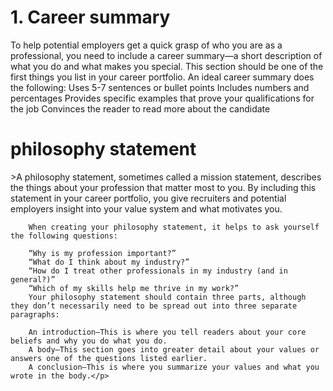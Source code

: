 <!DOCTYPE html>
<html lang="en">
<head>
    <meta charset="UTF-8">
    <meta http-equiv="X-UA-Compatible" content="IE=edge">
    <meta name="viewport" content="width=device-width, initial-scale=1.0">
    <title>Document</title>
</head>
<body>
    
</body>
</html><DOCTYPE html>
<html lang="en">

<head>
    <meta charset="UTF-8">
    <meta http-equiv="X-UA-Compatible" content="IE=edge">
    <meta name="viewport" content="width=device-width, initial-scale=1.0">
    <title>JYOTI KUMARI</title>
</head>
<body>
    <h1>1. Career summary</h1>
    <p>To help potential employers get a quick grasp of who you are as a professional, you need to include a career summary—a short description of what you do and what makes you special. This section should be one of the first things you list in your career portfolio.
       An ideal career summary does the following:
        Uses 5-7 sentences or bullet points
        Includes numbers and percentages
        Provides specific examples that prove your qualifications for the job
        Convinces the reader to read more about the candidate
    </p>
    <h1>philosophy statement</h1>
    <p>>A philosophy statement, sometimes called a mission statement, describes the things about your profession that matter most to you. By including this statement in your career portfolio, you give recruiters and potential employers insight into your value system and what motivates you. 

        When creating your philosophy statement, it helps to ask yourself the following questions:
        
        “Why is my profession important?”
        “What do I think about my industry?”
        “How do I treat other professionals in my industry (and in general?)” 
        “Which of my skills help me thrive in my work?”
        Your philosophy statement should contain three parts, although they don’t necessarily need to be spread out into three separate paragraphs:
        
        An introduction—This is where you tell readers about your core beliefs and why you do what you do.
        A body—This section goes into greater detail about your values or answers one of the questions listed earlier.
        A conclusion—This is where you summarize your values and what you wrote in the body.</p>
</body>
</html>
